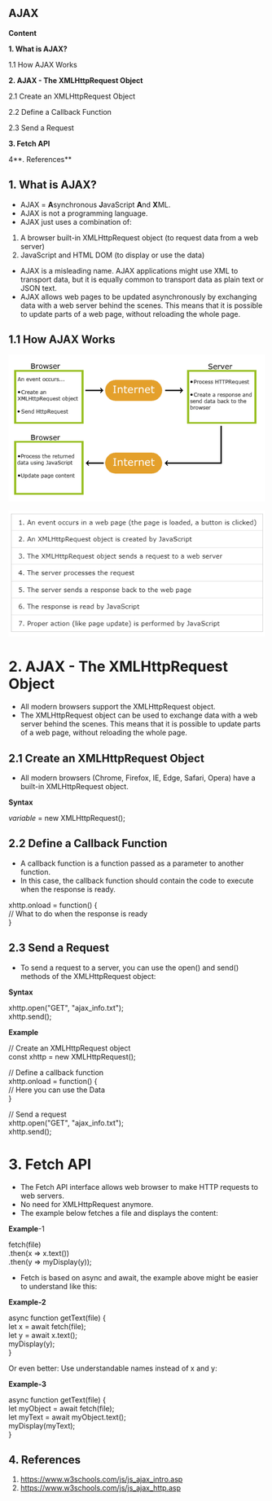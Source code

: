 ## AJAX

**Content**

**1. What is AJAX?**

1.1 How AJAX Works

**2. AJAX - The XMLHttpRequest Object**

2.1 Create an XMLHttpRequest Object

2.2 Define a Callback Function

2.3 Send a Request

**3. Fetch API**

4\*\*. References\*\*

## 1. What is AJAX?

-   AJAX = **A**synchronous **J**avaScript **A**nd **X**ML.
-   AJAX is not a programming language.
-   AJAX just uses a combination of:
1.  A browser built-in XMLHttpRequest object (to request data from a web server)
2.  JavaScript and HTML DOM (to display or use the data)
-   AJAX is a misleading name. AJAX applications might use XML to transport data, but it is equally common to transport data as plain text or JSON text.
-   AJAX allows web pages to be updated asynchronously by exchanging data with a web server behind the scenes. This means that it is possible to update parts of a web page, without reloading the whole page.

## 1.1 How AJAX Works

![](media/a376aff2f1c28a1eb79cdcd965599d6b.png)

![](media/dceecdfeed5ca420d82bddd0cd3ee3b4.png)

# 2. AJAX - The XMLHttpRequest Object

-   All modern browsers support the XMLHttpRequest object.
-   The XMLHttpRequest object can be used to exchange data with a web server behind the scenes. This means that it is possible to update parts of a web page, without reloading the whole page.

## 2.1 Create an XMLHttpRequest Object

-   All modern browsers (Chrome, Firefox, IE, Edge, Safari, Opera) have a built-in XMLHttpRequest object.

**Syntax**

*variable* = new XMLHttpRequest();

## 2.2 Define a Callback Function

-   A callback function is a function passed as a parameter to another function.
-   In this case, the callback function should contain the code to execute when the response is ready.

xhttp.onload = function() {  
// What to do when the response is ready  
}

## 2.3 Send a Request

-   To send a request to a server, you can use the open() and send() methods of the XMLHttpRequest object:

**Syntax**

xhttp.open("GET", "ajax_info.txt");  
xhttp.send();

**Example**

// Create an XMLHttpRequest object  
const xhttp = new XMLHttpRequest();

// Define a callback function  
xhttp.onload = function() {  
// Here you can use the Data  
}

// Send a request  
xhttp.open("GET", "ajax_info.txt");  
xhttp.send();

# 3. Fetch API

-   The Fetch API interface allows web browser to make HTTP requests to web servers.
-   No need for XMLHttpRequest anymore.
-   The example below fetches a file and displays the content:

**Example**-1

fetch(file)  
.then(x =\> x.text())  
.then(y =\> myDisplay(y));

-   Fetch is based on async and await, the example above might be easier to understand like this:

**Example-2**

async function getText(file) {  
let x = await fetch(file);  
let y = await x.text();  
myDisplay(y);  
}

Or even better: Use understandable names instead of x and y:

**Example-3**

async function getText(file) {  
let myObject = await fetch(file);  
let myText = await myObject.text();  
myDisplay(myText);  
}

## 4. References

1.  https://www.w3schools.com/js/js_ajax_intro.asp
2.  https://www.w3schools.com/js/js_ajax_http.asp
